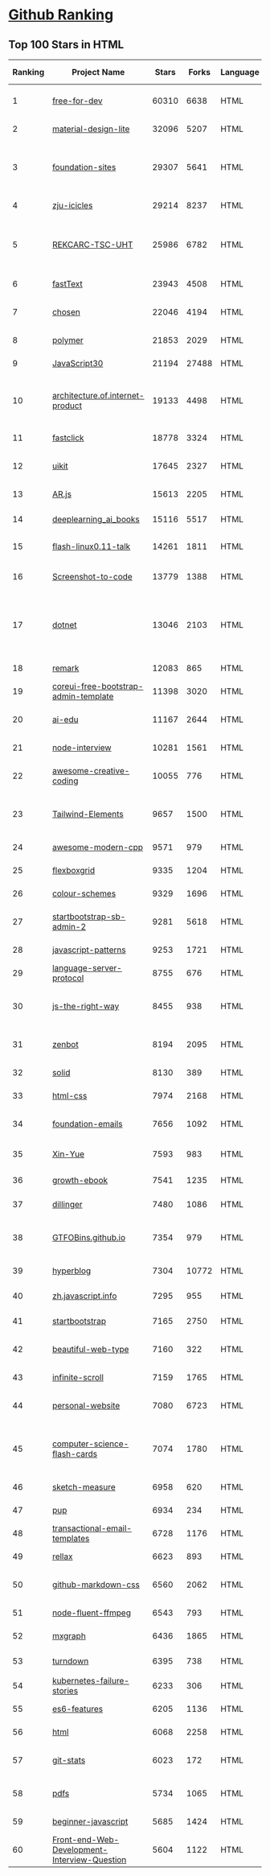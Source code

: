 [Github Ranking](../README.md)
==========

## Top 100 Stars in HTML

| Ranking | Project Name | Stars | Forks | Language | Open Issues | Description | Last Commit |
| ------- | ------------ | ----- | ----- | -------- | ----------- | ----------- | ----------- |
| 1 | [free-for-dev](https://github.com/ripienaar/free-for-dev) | 60310 | 6638 | HTML | 0 | A list of SaaS, PaaS and IaaS offerings that have free tiers of interest to devops and infradev | 2022-09-29T14:43:39Z |
| 2 | [material-design-lite](https://github.com/google/material-design-lite) | 32096 | 5207 | HTML | 363 | Material Design Components in HTML/CSS/JS | 2022-08-22T19:39:49Z |
| 3 | [foundation-sites](https://github.com/foundation/foundation-sites) | 29307 | 5641 | HTML | 28 | The most advanced responsive front-end framework in the world. Quickly create prototypes and production code for sites that work on any kind of device. | 2022-08-02T20:20:03Z |
| 4 | [zju-icicles](https://github.com/QSCTech/zju-icicles) | 29214 | 8237 | HTML | 9 | 浙江大学课程攻略共享计划 | 2022-09-28T15:32:27Z |
| 5 | [REKCARC-TSC-UHT](https://github.com/PKUanonym/REKCARC-TSC-UHT) | 25986 | 6782 | HTML | 0 | 清华大学计算机系课程攻略 Guidance for courses in Department of Computer Science and Technology, Tsinghua University | 2022-09-19T02:02:21Z |
| 6 | [fastText](https://github.com/facebookresearch/fastText) | 23943 | 4508 | HTML | 430 | Library for fast text representation and classification. | 2022-09-10T14:51:02Z |
| 7 | [chosen](https://github.com/harvesthq/chosen) | 22046 | 4194 | HTML | 248 | Deprecated - Chosen is a library for making long, unwieldy select boxes more friendly. | 2022-09-26T21:24:42Z |
| 8 | [polymer](https://github.com/Polymer/polymer) | 21853 | 2029 | HTML | 40 | Our original Web Component library. | 2022-06-03T21:59:52Z |
| 9 | [JavaScript30](https://github.com/wesbos/JavaScript30) | 21194 | 27488 | HTML | 0 | 30 Day Vanilla JS Challenge | 2022-09-15T06:39:59Z |
| 10 | [architecture.of.internet-product](https://github.com/davideuler/architecture.of.internet-product) | 19133 | 4498 | HTML | 3 | 互联网公司技术架构，微信/淘宝/微博/腾讯/阿里/美团点评/百度/Google/Facebook/Amazon/eBay的架构，欢迎PR补充 | 2022-09-04T14:56:01Z |
| 11 | [fastclick](https://github.com/ftlabs/fastclick) | 18778 | 3324 | HTML | 212 | Polyfill to remove click delays on browsers with touch UIs | 2021-08-13T16:01:47Z |
| 12 | [uikit](https://github.com/uikit/uikit) | 17645 | 2327 | HTML | 656 | A lightweight and modular front-end framework for developing fast and powerful web interfaces | 2022-09-28T14:30:24Z |
| 13 | [AR.js](https://github.com/jeromeetienne/AR.js) | 15613 | 2205 | HTML | 2 | Efficient Augmented Reality for the Web - 60fps on mobile! | 2022-04-28T04:47:17Z |
| 14 | [deeplearning_ai_books](https://github.com/fengdu78/deeplearning_ai_books) | 15116 | 5517 | HTML | 50 | deeplearning.ai（吴恩达老师的深度学习课程笔记及资源） | 2022-04-29T04:04:23Z |
| 15 | [flash-linux0.11-talk](https://github.com/sunym1993/flash-linux0.11-talk) | 14261 | 1811 | HTML | 31 | 你管这破玩意叫操作系统源码 — 像小说一样品读 Linux 0.11 核心代码 | 2022-08-26T16:18:18Z |
| 16 | [Screenshot-to-code](https://github.com/emilwallner/Screenshot-to-code) | 13779 | 1388 | HTML | 15 | A neural network that transforms a design mock-up into a static website. | 2022-05-24T14:52:26Z |
| 17 | [dotnet](https://github.com/microsoft/dotnet) | 13046 | 2103 | HTML | 214 | This repo is the official home of .NET on GitHub. It's a great starting point to find many .NET OSS projects from Microsoft and the community, including many that are part of the .NET Foundation. | 2022-09-19T15:50:08Z |
| 18 | [remark](https://github.com/gnab/remark) | 12083 | 865 | HTML | 160 | A simple, in-browser, markdown-driven slideshow tool. | 2022-05-24T16:15:00Z |
| 19 | [coreui-free-bootstrap-admin-template](https://github.com/coreui/coreui-free-bootstrap-admin-template) | 11398 | 3020 | HTML | 7 | Free Bootstrap Admin & Dashboard Template  | 2022-09-01T11:26:13Z |
| 20 | [ai-edu](https://github.com/microsoft/ai-edu) | 11167 | 2644 | HTML | 55 | AI education materials for Chinese students, teachers and IT professionals. | 2022-09-29T12:11:07Z |
| 21 | [node-interview](https://github.com/ElemeFE/node-interview) | 10281 | 1561 | HTML | 6 | How to pass the Node.js interview of ElemeFE. | 2020-10-19T03:29:22Z |
| 22 | [awesome-creative-coding](https://github.com/terkelg/awesome-creative-coding) | 10055 | 776 | HTML | 1 | Creative Coding: Generative Art, Data visualization, Interaction Design, Resources. | 2022-09-14T13:37:06Z |
| 23 | [Tailwind-Elements](https://github.com/mdbootstrap/Tailwind-Elements) | 9657 | 1500 | HTML | 37 | 𝙃𝙪𝙜𝙚 collection of Tailwind components, sections and templates 😎 - FREE for commercial use | 2022-09-27T17:51:06Z |
| 24 | [awesome-modern-cpp](https://github.com/rigtorp/awesome-modern-cpp) | 9571 | 979 | HTML | 1 | A collection of resources on modern C++ | 2022-09-14T11:28:58Z |
| 25 | [flexboxgrid](https://github.com/kristoferjoseph/flexboxgrid) | 9335 | 1204 | HTML | 45 | Grid based on CSS3 flexbox | 2020-10-01T09:36:06Z |
| 26 | [colour-schemes](https://github.com/daylerees/colour-schemes) | 9329 | 1696 | HTML | 55 | Colour schemes for a variety of editors created by Dayle Rees. | 2020-11-11T18:28:33Z |
| 27 | [startbootstrap-sb-admin-2](https://github.com/StartBootstrap/startbootstrap-sb-admin-2) | 9281 | 5618 | HTML | 60 | A free, open source, Bootstrap admin theme created by Start Bootstrap | 2022-08-26T13:06:19Z |
| 28 | [javascript-patterns](https://github.com/shichuan/javascript-patterns) | 9253 | 1721 | HTML | 15 | JavaScript Design Patterns | 2020-10-02T05:20:06Z |
| 29 | [language-server-protocol](https://github.com/microsoft/language-server-protocol) | 8755 | 676 | HTML | 176 | Defines a common protocol for language servers. | 2022-09-28T15:21:57Z |
| 30 | [js-the-right-way](https://github.com/braziljs/js-the-right-way) | 8455 | 938 | HTML | 17 | An easy-to-read, quick reference for JS best practices, accepted coding standards, and links around the Web | 2021-10-31T10:32:14Z |
| 31 | [zenbot](https://github.com/DeviaVir/zenbot) | 8194 | 2095 | HTML | 290 | Zenbot is a command-line cryptocurrency trading bot using Node.js and MongoDB. | 2022-02-14T16:11:27Z |
| 32 | [solid](https://github.com/solid/solid) | 8130 | 389 | HTML | 131 | Solid - Re-decentralizing the web (project directory) | 2022-08-24T14:54:37Z |
| 33 | [html-css](https://github.com/gustavoguanabara/html-css) | 7974 | 2168 | HTML | 182 | Curso de HTML5 e CSS3 | 2022-09-20T16:39:10Z |
| 34 | [foundation-emails](https://github.com/foundation/foundation-emails) | 7656 | 1092 | HTML | 174 | Quickly create responsive HTML emails that work on any device and client. Even Outlook. | 2022-07-11T20:41:48Z |
| 35 | [Xin-Yue](https://github.com/sikaozhe1997/Xin-Yue) | 7593 | 983 | HTML | 38 | 岳昕：致北大师生与北大外国语学院的一封公开信 | 2019-05-04T17:07:56Z |
| 36 | [growth-ebook](https://github.com/phodal/growth-ebook) | 7541 | 1235 | HTML | 0 | Growth Engineering: The Definitive Guide。全栈增长工程师指南 | 2022-08-25T23:39:31Z |
| 37 | [dillinger](https://github.com/joemccann/dillinger) | 7480 | 1086 | HTML | 105 | The last Markdown editor, ever. | 2022-09-15T06:03:58Z |
| 38 | [GTFOBins.github.io](https://github.com/GTFOBins/GTFOBins.github.io) | 7354 | 979 | HTML | 2 | GTFOBins is a curated list of Unix binaries that can be used to bypass local security restrictions in misconfigured systems | 2022-09-15T00:55:57Z |
| 39 | [hyperblog](https://github.com/freddier/hyperblog) | 7304 | 10772 | HTML | 4 | Un blog increíble para el curso de Git y Github de Platzi | 2022-09-30T01:52:43Z |
| 40 | [zh.javascript.info](https://github.com/javascript-tutorial/zh.javascript.info) | 7295 | 955 | HTML | 3 | 现代 JavaScript 教程（The Modern JavaScript Tutorial） | 2022-09-29T12:42:08Z |
| 41 | [startbootstrap](https://github.com/BlackrockDigital/startbootstrap) | 7165 | 2750 | HTML | 3 | A library of free and open source Bootstrap themes and templates | 2020-10-12T20:57:37Z |
| 42 | [beautiful-web-type](https://github.com/ubuwaits/beautiful-web-type) | 7160 | 322 | HTML | 3 | In-depth guide to the best open-source typefaces: https://beautifulwebtype.com | 2022-05-31T09:10:41Z |
| 43 | [infinite-scroll](https://github.com/metafizzy/infinite-scroll) | 7159 | 1765 | HTML | 42 | 📜 Automatically add next page | 2022-02-24T06:33:26Z |
| 44 | [personal-website](https://github.com/github/personal-website) | 7080 | 6723 | HTML | 0 | Code that'll help you kickstart a personal website that showcases your work as a software developer. | 2022-05-24T11:19:00Z |
| 45 | [computer-science-flash-cards](https://github.com/jwasham/computer-science-flash-cards) | 7074 | 1780 | HTML | 3 | Mini website for testing both general CS knowledge and enforce coding practice and common algorithm/data structure memorization. | 2022-02-08T01:05:48Z |
| 46 | [sketch-measure](https://github.com/utom/sketch-measure) | 6958 | 620 | HTML | 399 | Make it a fun to create spec for developers and teammates | 2021-02-17T02:24:57Z |
| 47 | [pup](https://github.com/ericchiang/pup) | 6934 | 234 | HTML | 68 | Parsing HTML at the command line | 2022-05-27T12:04:39Z |
| 48 | [transactional-email-templates](https://github.com/mailgun/transactional-email-templates) | 6728 | 1176 | HTML | 10 | Responsive transactional HTML email templates | 2022-02-03T15:51:44Z |
| 49 | [rellax](https://github.com/dixonandmoe/rellax) | 6623 | 893 | HTML | 68 | Lightweight, vanilla javascript parallax library | 2022-03-22T17:34:52Z |
| 50 | [github-markdown-css](https://github.com/sindresorhus/github-markdown-css) | 6560 | 2062 | HTML | 7 | The minimal amount of CSS to replicate the GitHub Markdown style | 2022-07-08T11:32:58Z |
| 51 | [node-fluent-ffmpeg](https://github.com/fluent-ffmpeg/node-fluent-ffmpeg) | 6543 | 793 | HTML | 290 | A fluent API to FFMPEG (http://www.ffmpeg.org) | 2021-11-02T04:52:08Z |
| 52 | [mxgraph](https://github.com/jgraph/mxgraph) | 6436 | 1865 | HTML | 0 | mxGraph is a fully client side JavaScript diagramming library | 2020-11-13T09:04:55Z |
| 53 | [turndown](https://github.com/mixmark-io/turndown) | 6395 | 738 | HTML | 81 | 🛏 An HTML to Markdown converter written in JavaScript | 2022-08-31T10:05:19Z |
| 54 | [kubernetes-failure-stories](https://github.com/hjacobs/kubernetes-failure-stories) | 6233 | 306 | HTML | 0 | Compilation of public failure/horror stories related to Kubernetes | 2020-08-23T11:16:39Z |
| 55 | [es6-features](https://github.com/rse/es6-features) | 6205 | 1136 | HTML | 16 | ECMAScript 6: Feature Overview & Comparison | 2020-11-21T17:25:58Z |
| 56 | [html](https://github.com/whatwg/html) | 6068 | 2258 | HTML | 1564 | HTML Standard | 2022-09-28T13:29:48Z |
| 57 | [git-stats](https://github.com/IonicaBizau/git-stats) | 6023 | 172 | HTML | 14 | 🍀 Local git statistics including GitHub-like contributions calendars. | 2022-08-03T09:33:22Z |
| 58 | [pdfs](https://github.com/tpn/pdfs) | 5734 | 1065 | HTML | 2 | Technically-oriented PDF Collection (Papers, Specs, Decks, Manuals, etc) | 2021-09-23T21:07:21Z |
| 59 | [beginner-javascript](https://github.com/wesbos/beginner-javascript) | 5685 | 1424 | HTML | 7 | Slam Dunk JavaScript | 2022-07-20T18:19:21Z |
| 60 | [Front-end-Web-Development-Interview-Question](https://github.com/paddingme/Front-end-Web-Development-Interview-Question) | 5604 | 1122 | HTML | 9 | 前端开发面试题大收集，前端面试集锦 :heart: :gift_heart: :cupid: | 2021-10-13T07:10:48Z |

